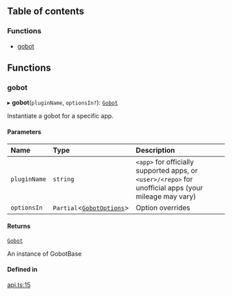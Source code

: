 ## Table of contents

### Functions

- [gobot](api.md#gobot)

## Functions

### gobot

▸ **gobot**(`pluginName`, `optionsIn?`): [`Gobot`](../classes/Gobot.Gobot.md)

Instantiate a gobot for a specific app.

#### Parameters

| Name | Type | Description |
| :------ | :------ | :------ |
| `pluginName` | `string` | `<app>` for officially supported apps, or `<user>/<repo>` for unofficial apps (your mileage may vary) |
| `optionsIn` | `Partial`\<[`GobotOptions`](../interfaces/Gobot.GobotOptions.md)\> | Option overrides |

#### Returns

[`Gobot`](../classes/Gobot.Gobot.md)

An instance of GobotBase

#### Defined in

[api.ts:15](https://github.com/benallfree/gobot/blob/main/src/api.ts#L15)
